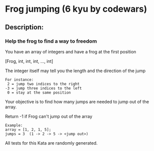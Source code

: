  
# Frog jumping (6 kyu by codewars)

## Description:
### Help the frog to find a way to freedom

You have an array of integers and have a frog at the first position

[Frog, int, int, int, ..., int]

The integer itself may tell you the length and the direction of the jump
```
For instance:
 2 = jump two indices to the right
-3 = jump three indices to the left
 0 = stay at the same position
```
Your objective is to find how many jumps are needed to jump out of the array.

Return -1 if Frog can't jump out of the array
```
Example:
array = [1, 2, 1, 5]; 
jumps = 3  (1 -> 2 -> 5 -> <jump out>)
```

All tests for this Kata are randomly generated.

